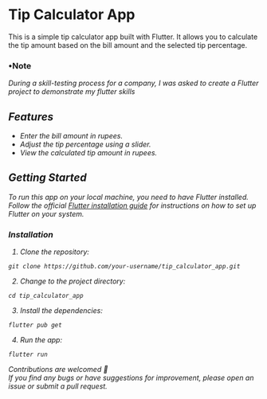 # Tip Calculator App

This is a simple tip calculator app built with Flutter. It allows you to calculate the tip amount based on the bill amount and the selected tip percentage.
<br>
### •Note 
<i>During a skill-testing process for a company, I was asked to create a Flutter project to demonstrate my flutter skills
## Features

- Enter the bill amount in rupees.
- Adjust the tip percentage using a slider.
- View the calculated tip amount in rupees.

## Getting Started

To run this app on your local machine, you need to have Flutter installed. Follow the official [Flutter installation guide](https://flutter.dev/docs/get-started/install) for instructions on how to set up Flutter on your system.

### Installation

1. Clone the repository:

```shell
git clone https://github.com/your-username/tip_calculator_app.git
``` 
2. Change to the project directory:

  ```shell
  cd tip_calculator_app
```
3. Install the dependencies:
  ```shell
  flutter pub get
```
4. Run the app:
  ```shell
flutter run
```
Contributions are welcomed 🫶 <br>
If you find any bugs or have suggestions for improvement, please open an issue or submit a pull request.
